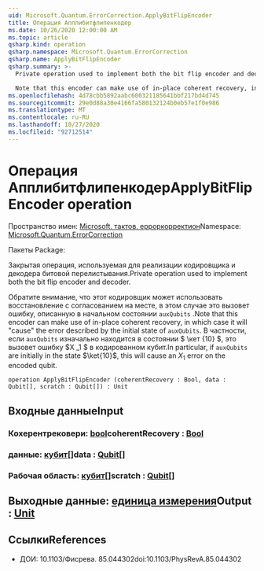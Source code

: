 ```yaml
---
uid: Microsoft.Quantum.ErrorCorrection.ApplyBitFlipEncoder
title: Операция Апплибитфлипенкодер
ms.date: 10/26/2020 12:00:00 AM
ms.topic: article
qsharp.kind: operation
qsharp.namespace: Microsoft.Quantum.ErrorCorrection
qsharp.name: ApplyBitFlipEncoder
qsharp.summary: >-
  Private operation used to implement both the bit flip encoder and decoder.

  Note that this encoder can make use of in-place coherent recovery, in which case it will "cause" the error described by the initial state of `auxQubits`. In particular, if `auxQubits` are initially in the state $\ket{10}$, this will cause an $X_1$ error on the encoded qubit.
ms.openlocfilehash: 4d78cbb5892aabc600321185641bbf217bd4d745
ms.sourcegitcommit: 29e0d88a30e4166fa580132124b0eb57e1f0e986
ms.translationtype: MT
ms.contentlocale: ru-RU
ms.lasthandoff: 10/27/2020
ms.locfileid: "92712514"
---
```

# <a name="applybitflipencoder-operation"></a><span data-ttu-id="a3638-102">Операция Апплибитфлипенкодер</span><span class="sxs-lookup"><span data-stu-id="a3638-102">ApplyBitFlipEncoder operation</span></span>

<span data-ttu-id="a3638-103">Пространство имен: [Microsoft. тактов. ерроркорректион](xref:Microsoft.Quantum.ErrorCorrection)</span><span class="sxs-lookup"><span data-stu-id="a3638-103">Namespace: [Microsoft.Quantum.ErrorCorrection](xref:Microsoft.Quantum.ErrorCorrection)</span></span>

<span data-ttu-id="a3638-104">Пакеты [](https://nuget.org/packages/)</span><span class="sxs-lookup"><span data-stu-id="a3638-104">Package: [](https://nuget.org/packages/)</span></span>


<span data-ttu-id="a3638-105">Закрытая операция, используемая для реализации кодировщика и декодера битовой перелистывания.</span><span class="sxs-lookup"><span data-stu-id="a3638-105">Private operation used to implement both the bit flip encoder and decoder.</span></span>

<span data-ttu-id="a3638-106">Обратите внимание, что этот кодировщик может использовать восстановление с согласованием на месте, в этом случае это вызовет ошибку, описанную в начальном состоянии `auxQubits` .</span><span class="sxs-lookup"><span data-stu-id="a3638-106">Note that this encoder can make use of in-place coherent recovery, in which case it will "cause" the error described by the initial state of `auxQubits`.</span></span>
<span data-ttu-id="a3638-107">В частности, если `auxQubits` изначально находится в состоянии $ \кет {10} $, это вызовет ошибку $X _1 $ в кодированном кубит.</span><span class="sxs-lookup"><span data-stu-id="a3638-107">In particular, if `auxQubits` are initially in the state $\ket{10}$, this will cause an $X_1$ error on the encoded qubit.</span></span>

```qsharp
operation ApplyBitFlipEncoder (coherentRecovery : Bool, data : Qubit[], scratch : Qubit[]) : Unit
```


## <a name="input"></a><span data-ttu-id="a3638-108">Входные данные</span><span class="sxs-lookup"><span data-stu-id="a3638-108">Input</span></span>

### <a name="coherentrecovery--bool"></a><span data-ttu-id="a3638-109">Кохерентрековери: [bool](xref:microsoft.quantum.lang-ref.bool)</span><span class="sxs-lookup"><span data-stu-id="a3638-109">coherentRecovery : [Bool](xref:microsoft.quantum.lang-ref.bool)</span></span>




### <a name="data--qubit"></a><span data-ttu-id="a3638-110">данные: [кубит](xref:microsoft.quantum.lang-ref.qubit)[]</span><span class="sxs-lookup"><span data-stu-id="a3638-110">data : [Qubit](xref:microsoft.quantum.lang-ref.qubit)[]</span></span>




### <a name="scratch--qubit"></a><span data-ttu-id="a3638-111">Рабочая область: [кубит](xref:microsoft.quantum.lang-ref.qubit)[]</span><span class="sxs-lookup"><span data-stu-id="a3638-111">scratch : [Qubit](xref:microsoft.quantum.lang-ref.qubit)[]</span></span>





## <a name="output--unit"></a><span data-ttu-id="a3638-112">Выходные данные: [единица измерения](xref:microsoft.quantum.lang-ref.unit)</span><span class="sxs-lookup"><span data-stu-id="a3638-112">Output : [Unit](xref:microsoft.quantum.lang-ref.unit)</span></span>



## <a name="references"></a><span data-ttu-id="a3638-113">Ссылки</span><span class="sxs-lookup"><span data-stu-id="a3638-113">References</span></span>

- <span data-ttu-id="a3638-114">ДОИ: 10.1103/Фисрева. 85.044302</span><span class="sxs-lookup"><span data-stu-id="a3638-114">doi:10.1103/PhysRevA.85.044302</span></span>